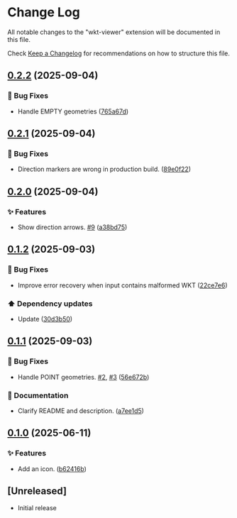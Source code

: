# Change Log

All notable changes to the "wkt-viewer" extension will be documented in this file.

Check [Keep a Changelog](http://keepachangelog.com/) for recommendations on how to structure this file.

## [0.2.2](https://github.com/hallsbyra/wkt-viewer/compare/v0.2.1...v0.2.2) (2025-09-04)


### 🐛 Bug Fixes

* Handle EMPTY geometries ([765a67d](https://github.com/hallsbyra/wkt-viewer/commit/765a67d274942fce6837f45271d2e74a4acadcdb))

## [0.2.1](https://github.com/hallsbyra/wkt-viewer/compare/v0.2.0...v0.2.1) (2025-09-04)


### 🐛 Bug Fixes

* Direction markers are wrong in production build. ([89e0f22](https://github.com/hallsbyra/wkt-viewer/commit/89e0f22ff4a14b8df981c03007b62b5dbf46169e))

## [0.2.0](https://github.com/hallsbyra/wkt-viewer/compare/v0.1.2...v0.2.0) (2025-09-04)


### ✨ Features

* Show direction arrows. [#9](https://github.com/hallsbyra/wkt-viewer/issues/9) ([a38bd75](https://github.com/hallsbyra/wkt-viewer/commit/a38bd75b7d75d34fba2b73fcad8cce6d9bd35e27))

## [0.1.2](https://github.com/hallsbyra/wkt-viewer/compare/v0.1.1...v0.1.2) (2025-09-03)


### 🐛 Bug Fixes

* Improve error recovery when input contains malformed WKT ([22ce7e6](https://github.com/hallsbyra/wkt-viewer/commit/22ce7e643fc69a14bae605f41c71564eb6c8767f))


### ⬆️ Dependency updates

* Update ([30d3b50](https://github.com/hallsbyra/wkt-viewer/commit/30d3b50e8f78b0651d690bb9f3f1a90894608117))

## [0.1.1](https://github.com/hallsbyra/wkt-viewer/compare/v0.1.0...v0.1.1) (2025-09-03)


### 🐛 Bug Fixes

* Handle POINT geometries. [#2](https://github.com/hallsbyra/wkt-viewer/issues/2), [#3](https://github.com/hallsbyra/wkt-viewer/issues/3) ([56e672b](https://github.com/hallsbyra/wkt-viewer/commit/56e672b4b94625667a6fb6425fbf53b85bb39564))


### 📝 Documentation

* Clarify README and description. ([a7ee1d5](https://github.com/hallsbyra/wkt-viewer/commit/a7ee1d54d16ece279173657179a0cf202b28a6e7))

## [0.1.0](https://github.com/hallsbyra/wkt-viewer/compare/v0.0.1...v0.1.0) (2025-06-11)


### ✨ Features

* Add an icon. ([b62416b](https://github.com/hallsbyra/wkt-viewer/commit/b62416b02a709a4e06045ac05588e095aa50a3e2))

## [Unreleased]

- Initial release
